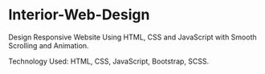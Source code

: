 # Interior-Web-Design

Design Responsive Website Using HTML, CSS and JavaScript with Smooth Scrolling and Animation.

Technology Used: HTML, CSS, JavaScript, Bootstrap, SCSS.

